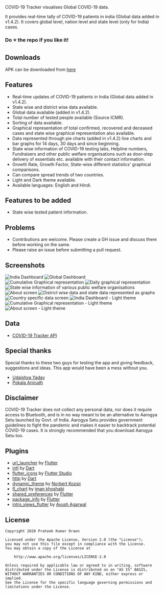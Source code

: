 COVID-19 Tracker visualises Global COVID-19 data.

It provides real-time tally of COVID-19 patients in india (Global data added in v1.4.2). It covers global level, nation level and state level (only for India) cases.

### Do :star: the repo if you like it!

## Downloads

APK can be downloaded from [here](https://github.com/prateekKrOraon/covid-19-tracker/releases)

## Features
* Real-time updates of COVID-19 patients in India (Global data added in v1.4.2).
* State wise and district wise data available.
* Global data available (added in v1.4.2).
* Total number of tested people available (Source ICMR).
* Sorting of data available.
* Graphical representation of total confirmed, recovered and deceased cases and state wise graphical representation also available.
* Data represented through pie charts (added in v1.4.2) line charts and bar graphs for 14 days, 30 days and since beginning.
* State wise information of COVID-19 testing labs, Helpline numbers, Fundraisers and other public welfare organisations such as door-step delivery of essentials etc. available with their contact information.
* Growth Rate, Growth Factor, State-wise different statistics' graphical comparisons.
* Can compare spread trends of two countries.
* Light and Dark theme available.
* Available languages: English and Hindi.


## Features to be added
* State wise tested patient information.

## Problems
* Contributions are welcome. Please create a GH issue and discuss there before working on the same.
* Please raise an issue before submitting a pull request.

## Screenshots
![India Dashboard](screenshots/1.png)   ![Global Dashboard](screenshots/2.png)   ![Cumulative Graphical representation](screenshots/3.png)    ![Daily graphical representation](screenshots/4.png)    ![State wise information of various public welfare organisations](screenshots/5.png)   ![About screen](screenshots/6.png)    ![District wise data and state data represented as graphs](screenshots/7.png)    ![Country specific data screen](screenshots/8.png)    ![India Dashboard - Light theme](screenshots/9.png)    ![Cumulative Graphical representation - Light theme](screenshots/10.png)   ![About screen - Light theme](screenshots/11.png)

## Data
* [COVID-19 Tracker API](https://github.com/prateekKrOraon/covid-19-tracker-api)

## Special thanks
Special thanks to these two guys for testing the app and giving feedback, suggestions and ideas. This app would have been a mess without you.
* [Udaishya Yadav](https://github.com/udaishya)
* [Pokala Anirudh](https://github.com/pokalaanirudh)

## Disclaimer
COVID-19 Tracker does not collect any personal data, nor does it require access to Bluetooth, and is in no way meant to be an alternative to Aarogya Setu launched by Govt. of India. Aarogya Setu provides government guidelines to fight the pandemic and makes it easier to backtrack potential COVID-19 cases. It is strongly recommended that you download Aarogya Setu too.

## Plugins
* [url_launcher](https://github.com/flutter/plugins/tree/master/packages/url_launcher/url_launcher) by [Flutter](https://github.com/flutter)
* [intl](https://github.com/dart-lang/intl) by [Dart](https://github.com/dart-lang/)
* [flutter_icons](https://github.com/flutter-studio/flutter-icons) by [Flutter Studio](https://github.com/flutter-studio)
* [http](https://github.com/dart-lang/http) by [Dart](https://github.com/dart-lang/)
* [dynamic_theme](https://github.com/Norbert515/dynamic_theme) by [Norbert Kozsir](https://github.com/Norbert515/)
* [fl_chart](https://github.com/imaNNeoFighT/fl_chart) by [iman khoshabi](https://github.com/imaNNeoFighT/)
* [shared_preferences](https://github.com/flutter/plugins/tree/master/packages/shared_preferences/shared_preferences) by [Flutter](https://github.com/flutter)
* [package_info](https://github.com/flutter/plugins/tree/master/packages/package_info) by [Flutter](https://github.com/flutter)
* [intro_views_flutter](https://github.com/aagarwal1012/IntroViews-Flutter) by [Ayush Agarwal](https://github.com/aagarwal1012)

## License

    Copyright 2020 Prateek Kumar Oraon

    Licensed under the Apache License, Version 2.0 (the "License");
    you may not use this file except in compliance with the License.
    You may obtain a copy of the License at

        http://www.apache.org/licenses/LICENSE-2.0

    Unless required by applicable law or agreed to in writing, software
    distributed under the License is distributed on an "AS IS" BASIS,
    WITHOUT WARRANTIES OR CONDITIONS OF ANY KIND, either express or implied.
    See the License for the specific language governing permissions and
    limitations under the License.

